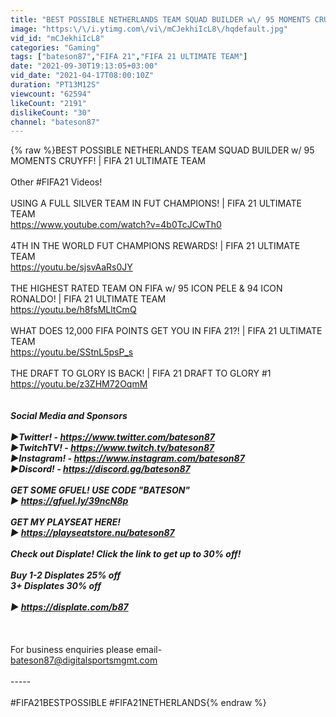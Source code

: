 ```yaml
---
title: "BEST POSSIBLE NETHERLANDS TEAM SQUAD BUILDER w\/ 95 MOMENTS CRUYFF! | FIFA 21 ULTIMATE TEAM"
image: "https:\/\/i.ytimg.com\/vi\/mCJekhiIcL8\/hqdefault.jpg"
vid_id: "mCJekhiIcL8"
categories: "Gaming"
tags: ["bateson87","FIFA 21","FIFA 21 ULTIMATE TEAM"]
date: "2021-09-30T19:13:05+03:00"
vid_date: "2021-04-17T08:00:10Z"
duration: "PT13M12S"
viewcount: "62594"
likeCount: "2191"
dislikeCount: "30"
channel: "bateson87"
---
```

{% raw %}BEST POSSIBLE NETHERLANDS TEAM SQUAD BUILDER w/ 95 MOMENTS CRUYFF! | FIFA 21 ULTIMATE TEAM<br /><br />Other #FIFA21 Videos!<br /><br />USING A FULL SILVER TEAM IN FUT CHAMPIONS! | FIFA 21 ULTIMATE TEAM<br /><a rel="nofollow" target="blank" href="https://www.youtube.com/watch?v=4b0TcJCwTh0">https://www.youtube.com/watch?v=4b0TcJCwTh0</a><br /><br />4TH IN THE WORLD FUT CHAMPIONS REWARDS! | FIFA 21 ULTIMATE TEAM<br /><a rel="nofollow" target="blank" href="https://youtu.be/sjsvAaRs0JY">https://youtu.be/sjsvAaRs0JY</a><br /><br />THE HIGHEST RATED TEAM ON FIFA w/ 95 ICON PELE &amp; 94 ICON RONALDO! | FIFA 21 ULTIMATE TEAM<br /><a rel="nofollow" target="blank" href="https://youtu.be/h8fsMLltCmQ">https://youtu.be/h8fsMLltCmQ</a><br /><br />WHAT DOES 12,000 FIFA POINTS GET YOU IN FIFA 21?! | FIFA 21 ULTIMATE TEAM<br /><a rel="nofollow" target="blank" href="https://youtu.be/SStnL5psP_s">https://youtu.be/SStnL5psP_s</a><br /><br />THE DRAFT TO GLORY IS BACK! | FIFA 21 DRAFT TO GLORY #1<br /><a rel="nofollow" target="blank" href="https://youtu.be/z3ZHM72OqmM">https://youtu.be/z3ZHM72OqmM</a><br />­___<br /><br />Social Media and Sponsors<br /><br />►Twitter! - <a rel="nofollow" target="blank" href="https://www.twitter.com/bateson87">https://www.twitter.com/bateson87</a><br />►TwitchTV! - <a rel="nofollow" target="blank" href="https://www.twitch.tv/bateson87">https://www.twitch.tv/bateson87</a><br />►Instagram! - <a rel="nofollow" target="blank" href="https://www.instagram.com/bateson87">https://www.instagram.com/bateson87</a><br />►Discord! - <a rel="nofollow" target="blank" href="https://discord.gg/bateson87">https://discord.gg/bateson87</a><br /><br />GET SOME GFUEL! USE CODE &quot;BATESON&quot;<br />► <a rel="nofollow" target="blank" href="https://gfuel.ly/39ncN8p">https://gfuel.ly/39ncN8p</a><br /><br />GET MY PLAYSEAT HERE!<br />► <a rel="nofollow" target="blank" href="https://playseatstore.nu/bateson87">https://playseatstore.nu/bateson87</a><br /><br />Check out Displate! Click the link to get up to 30% off!<br /><br />Buy 1-2 Displates 25% off<br />3+ Displates 30% off<br /><br />► <a rel="nofollow" target="blank" href="https://displate.com/b87">https://displate.com/b87</a><br /><br />­___<br /><br />For business enquiries please email- <br />bateson87@digitalsportsmgmt.com<br /><br />-----<br /><br />#FIFA21BESTPOSSIBLE #FIFA21NETHERLANDS{% endraw %}
